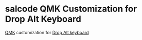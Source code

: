 # salcode QMK Customization for Drop Alt Keyboard

[QMK](https://docs.qmk.fm/) customization for [Drop Alt keyboard](https://drop.com/buy/drop-alt-mechanical-keyboar://drop.com/buy/drop-alt-mechanical-keyboard)
